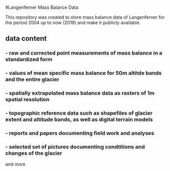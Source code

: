 #Langenferner Mass Balance Data

This repository was created to store mass balance data of Langenferner for the period 2004 up to now (2019) and make it publicly available.

## data content

### - raw and corrected point measurements of mass balance in a standardized form
### - values of mean specific mass balance for 50m altitde bands and the entire glacier  
### - spatially extrapolated mass balance data as rasters of 1m  spatial resolution
### - topographic reference data such as shapefiles of glacier extent and altitude bands, as well as digital terrain models
### - reports and papers documenting field work and analyses
### - selected set of pictures documenting condtitions and changes of the glacier

and more
